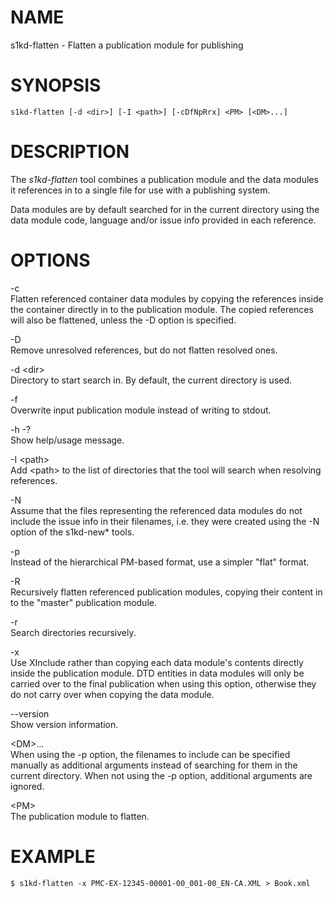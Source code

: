 NAME
====

s1kd-flatten - Flatten a publication module for publishing

SYNOPSIS
========

    s1kd-flatten [-d <dir>] [-I <path>] [-cDfNpRrx] <PM> [<DM>...]

DESCRIPTION
===========

The *s1kd-flatten* tool combines a publication module and the data
modules it references in to a single file for use with a publishing
system.

Data modules are by default searched for in the current directory using
the data module code, language and/or issue info provided in each
reference.

OPTIONS
=======

-c  
Flatten referenced container data modules by copying the references
inside the container directly in to the publication module. The copied
references will also be flattened, unless the -D option is specified.

-D  
Remove unresolved references, but do not flatten resolved ones.

-d &lt;dir&gt;  
Directory to start search in. By default, the current directory is used.

-f  
Overwrite input publication module instead of writing to stdout.

-h -?  
Show help/usage message.

-I &lt;path&gt;  
Add &lt;path&gt; to the list of directories that the tool will search
when resolving references.

-N  
Assume that the files representing the referenced data modules do not
include the issue info in their filenames, i.e. they were created using
the -N option of the s1kd-new\* tools.

-p  
Instead of the hierarchical PM-based format, use a simpler "flat"
format.

-R  
Recursively flatten referenced publication modules, copying their
content in to the "master" publication module.

-r  
Search directories recursively.

-x  
Use XInclude rather than copying each data module's contents directly
inside the publication module. DTD entities in data modules will only be
carried over to the final publication when using this option, otherwise
they do not carry over when copying the data module.

--version  
Show version information.

&lt;DM&gt;...  
When using the -p option, the filenames to include can be specified
manually as additional arguments instead of searching for them in the
current directory. When not using the -p option, additional arguments
are ignored.

&lt;PM&gt;  
The publication module to flatten.

EXAMPLE
=======

    $ s1kd-flatten -x PMC-EX-12345-00001-00_001-00_EN-CA.XML > Book.xml
